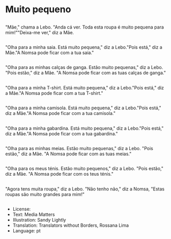 # Muito pequeno

##
"Mãe," chama a Lebo. "Anda cá ver. Toda esta roupa é muito pequena para mim!""Deixa-me ver," diz a Mãe.

##
"Olha para a minha saia. Está muito pequena," diz a Lebo."Pois está," diz a Mãe."A Nomsa pode ficar com a tua saia."

##
"Olha para as minhas calças de ganga. Estão muito pequenas," diz a Lebo. "Pois estão," diz a Mãe. "A Nomsa pode ficar com as tuas calças de ganga."

##
"Olha para a minha T-shirt. Está muito pequena," diz a Lebo."Pois está," diz a Mãe."A Nomsa pode ficar com a tua T-shirt."

##
"Olha para a minha camisola. Está muito pequena," diz a Lebo."Pois está," diz a Mãe."A Nomsa pode ficar com a tua camisola."

##
"Olha para a minha gabardina. Está muito pequena," diz a Lebo."Pois está," diz a Mãe."A Nomsa pode ficar com a tua gabardina."

##
"Olha para as minhas meias. Estão muito pequenas," diz a Lebo. "Pois estão," diz a Mãe. "A Nomsa pode ficar com as tuas meias."

##
"Olha para os meus ténis. Estão muito pequenos," diz a Lebo. "Pois estão," diz a Mãe. "A Nomsa pode ficar com os teus ténis."

##
"Agora tens muita roupa," diz a Lebo. "Não tenho não," diz a Nomsa, "Estas roupas são muito grandes para mim!"

##
* License:
* Text: Media Matters
* Illustration: Sandy Lightly
* Translation: Translators without Borders, Rossana Lima
* Language: pt
